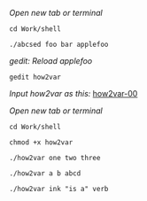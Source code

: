 *Open new tab or terminal*

`cd Work/shell`

`./abcsed foo bar applefoo`

*gedit: Reload applefoo*

`gedit how2var`

*Input how2var as this:* [how2var-00](https://github.com/inkVerb/pinker/blob/master/101-shell/how2var-00)

*Open new tab or terminal*

`cd Work/shell`

`chmod +x how2var`

`./how2var one two three`

`./how2var a b abcd`

`./how2var ink "is a" verb`
